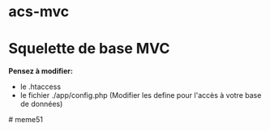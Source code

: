 # acs-mvc

<h1>Squelette de base MVC</h1>

<strong>Pensez à modifier:</strong>

<ul>
<li>le .htaccess</li>
<li>le fichier ./app/config.php (Modifier les define pour l'accès à votre base de données)</li>
</ul>
# meme51
